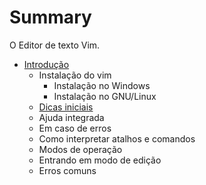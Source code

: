 # Summary

O Editor de texto Vim.

* [Introdução](intro.md)
    * Instalação do vim
        * Instalação no Windows
        * Instalação no GNU/Linux
    * [Dicas iniciais]()
    * Ajuda integrada
    * Em caso de erros
    * Como interpretar atalhos e comandos
    * Modos de operação
    * Entrando em modo de edição
    * Erros comuns


